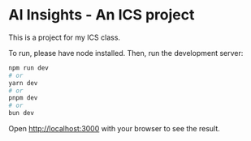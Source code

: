 # AI Insights - An ICS project

This is a project for my ICS class.

To run, please have node installed. Then, run the development server:

```bash
npm run dev
# or
yarn dev
# or
pnpm dev
# or
bun dev
```

Open [http://localhost:3000](http://localhost:3000) with your browser to see the result.
